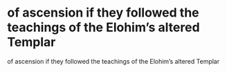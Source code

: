 # of ascension if they followed the teachings of the Elohim’s altered Templar

of ascension if they followed the teachings of the Elohim’s altered Templar